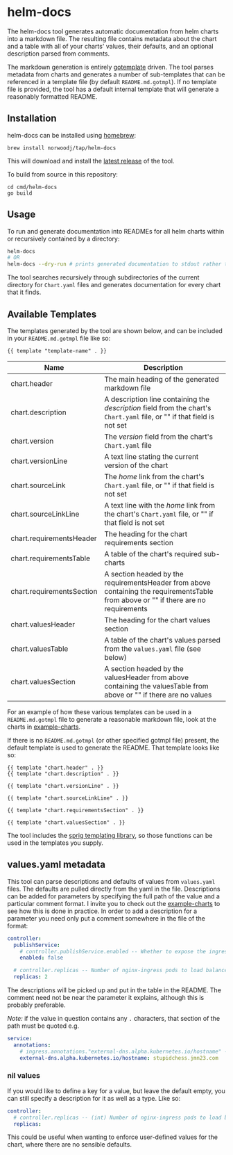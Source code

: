 helm-docs
=========
The helm-docs tool generates automatic documentation from helm charts into a markdown file. The resulting
file contains metadata about the chart and a table with all of your charts' values, their defaults, and an
optional description parsed from comments.

The markdown generation is entirely [gotemplate](https://golang.org/pkg/text/template) driven. The tool parses metadata
from charts and generates a number of sub-templates that can be referenced in a template file (by default `README.md.gotmpl`).
If no template file is provided, the tool has a default internal template that will generate a reasonably formatted README.


## Installation
helm-docs can be installed using [homebrew](https://brew.sh/):

```
brew install norwoodj/tap/helm-docs
```

This will download and install the [latest release](https://github.com/norwoodj/helm-docs/releases/latest)
of the tool.

To build from source in this repository:

```
cd cmd/helm-docs
go build
```


## Usage
To run and generate documentation into READMEs for all helm charts within or recursively contained by a directory:

```bash
helm-docs
# OR
helm-docs --dry-run # prints generated documentation to stdout rather than modifying READMEs
```

The tool searches recursively through subdirectories of the current directory for `Chart.yaml` files and generates documentation
for every chart that it finds.


## Available Templates
The templates generated by the tool are shown below, and can be included in your `README.md.gotmpl` file like so:
```
{{ template "template-name" . }}
```

| Name | Description |
|------|-------------|
| chart.header              | The main heading of the generated markdown file |
| chart.description         | A description line containing the _description_ field from the chart's `Chart.yaml` file, or "" if that field is not set |
| chart.version             | The _version_ field from the chart's `Chart.yaml` file |
| chart.versionLine         | A text line stating the current version of the chart |
| chart.sourceLink          | The _home_ link from the chart's `Chart.yaml` file, or "" if that field is not set |
| chart.sourceLinkLine      | A text line with the _home_ link from the chart's `Chart.yaml` file, or "" if that field is not set |
| chart.requirementsHeader  | The heading for the chart requirements section |
| chart.requirementsTable   | A table of the chart's required sub-charts |
| chart.requirementsSection | A section headed by the requirementsHeader from above containing the requirementsTable from above or "" if there are no requirements |
| chart.valuesHeader        | The heading for the chart values section |
| chart.valuesTable         | A table of the chart's values parsed from the `values.yaml` file (see below) |
| chart.valuesSection       | A section headed by the valuesHeader from above containing the valuesTable from above or "" if there are no values |

For an example of how these various templates can be used in a `README.md.gotmpl` file to generate a reasonable markdown file,
look at the charts in [example-charts](./example-charts).

If there is no `README.md.gotmpl` (or other specified gotmpl file) present, the default template is used to generate the README.
That template looks like so:
```
{{ template "chart.header" . }}
{{ template "chart.description" . }}

{{ template "chart.versionLine" . }}

{{ template "chart.sourceLinkLine" . }}

{{ template "chart.requirementsSection" . }}

{{ template "chart.valuesSection" . }}
```

The tool includes the [sprig templating library](https://github.com/Masterminds/sprig), so those functions can be used
in the templates you supply.


## values.yaml metadata
This tool can parse descriptions and defaults of values from `values.yaml` files. The defaults are pulled directly from
the yaml in the file. Descriptions can be added for parameters by specifying the full path of the value and
a particular comment format. I invite you to check out the [example-charts](./example-charts) to see how this is done in
practice. In order to add a description for a parameter you need only put a comment somewhere in the file of the format:

```yaml
controller:
  publishService:
    # controller.publishService.enabled -- Whether to expose the ingress controller to the public world
    enabled: false

  # controller.replicas -- Number of nginx-ingress pods to load balance between
  replicas: 2
```

The descriptions will be picked up and put in the table in the README. The comment need not be near the parameter it
explains, although this is probably preferable.

_Note:_ if the value in question contains any `.` characters, that section of the path must be quoted e.g.
```yaml
service:
  annotations:
    # ingress.annotations."external-dns.alpha.kubernetes.io/hostname" -- Hostname to be assigned to the ELB for the service
    external-dns.alpha.kubernetes.io/hostname: stupidchess.jmn23.com
```

### nil values
If you would like to define a key for a value, but leave the default empty, you can still specify a description for it
as well as a type. Like so:
```yaml
controller:
  # controller.replicas -- (int) Number of nginx-ingress pods to load balance between
  replicas:
```
This could be useful when wanting to enforce user-defined values for the chart, where there are no sensible defaults.
